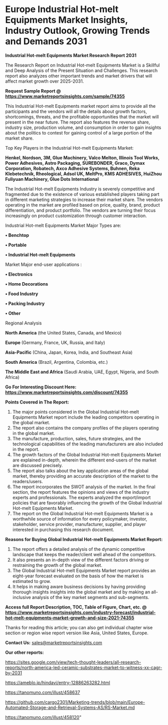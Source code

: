  # Europe Industrial Hot-melt Equipments Market Insights, Industry Outlook, Growing Trends and Demands 2031

<strong>Industrial Hot-melt Equipments Market Research Report 2031</strong>

The Research Report on Industrial Hot-melt Equipments Market is a Skillful and Deep Analysis of the Present Situation and Challenges. This research report also analyzes other important trends and market drivers that will affect market growth over 2025-2031.

<strong>Request Sample Report @ <a href=https://www.marketreportsinsights.com/sample/74355>https://www.marketreportsinsights.com/sample/74355</a></strong>

This Industrial Hot-melt Equipments market report aims to provide all the participants and the vendors will all the details about growth factors, shortcomings, threats, and the profitable opportunities that the market will present in the near future. The report also features the revenue share, industry size, production volume, and consumption in order to gain insights about the politics to contest for gaining control of a large portion of the market share.

Top Key Players in the Industrial Hot-melt Equipments Market:

<strong>Henkel, Nordson, 3M, Glue Machinery, Valco Melton, Illinois Tool Works, Power Adhesives, Astro Packaging, SUREBONDER, Graco, Dymax Corporation, Robatech, Axco Adhesive Systems, Buhnen, Reka Klebetechnik, Rheological, Adsol UK, MeltPro, KMS ADHESIVES, HuiZhou Fuliyuan Machinery, Glue Dots International</strong>

The Industrial Hot-melt Equipments Industry is severely competitive and fragmented due to the existence of various established players taking part in different marketing strategies to increase their market share. The vendors operating in the market are profiled based on price, quality, brand, product differentiation, and product portfolio. The vendors are turning their focus increasingly on product customization through customer interaction.

Industrial Hot-melt Equipments Market Major Types are:

<strong>• Benchtop

• Portable

• Industrial Hot-melt Equipments</strong>

Market Major end-user applications :

<strong>• Electronics

• Home Decorations

• Food Industry

• Packing Industry

• Other</strong>

Regional Analysis

</u><strong><b>North America</b></strong> (the United States, Canada, and Mexico)

<strong><b>Europe </b></strong>(Germany, France, UK, Russia, and Italy)

<strong><b>Asia-Pacific</b></strong> (China, Japan, Korea, India, and Southeast Asia)

<strong><b>South America</b></strong> (Brazil, Argentina, Colombia, etc.)

<strong><b>The Middle East and Africa</b></strong> (Saudi Arabia, UAE, Egypt, Nigeria, and South Africa)

<strong>Go For Interesting Discount Here: <a href=https://www.marketreportsinsights.com/discount/74355>https://www.marketreportsinsights.com/discount/74355</a></strong>

<strong>Points Covered in The Report:</strong>
<ol>
  <li>The major points considered in the Global Industrial Hot-melt Equipments Market report include the leading competitors operating in the global market.</li>
  <li>The report also contains the company profiles of the players operating in the global market.</li>
  <li>The manufacture, production, sales, future strategies, and the technological capabilities of the leading manufacturers are also included in the report.</li>
  <li>The growth factors of the Global Industrial Hot-melt Equipments Market are explained in-depth, wherein the different end-users of the market are discussed precisely.</li>
  <li>The report also talks about the key application areas of the global market, thereby providing an accurate description of the market to the readers/users.</li>
  <li>The report incorporates the SWOT analysis of the market. In the final section, the report features the opinions and views of the industry experts and professionals. The experts analyzed the export/import policies that are favorably influencing the growth of the Global Industrial Hot-melt Equipments Market.</li>
  <li>The report on the Global Industrial Hot-melt Equipments Market is a worthwhile source of information for every policymaker, investor, stakeholder, service provider, manufacturer, supplier, and player interested in purchasing this research document.</li>
</ol>
<strong>Reasons for Buying Global Industrial Hot-melt Equipments Market Report:</strong>

<ol>
  <li>The report offers a detailed analysis of the dynamic competitive landscape that keeps the reader/client well ahead of the competitors.</li>
  <li>It also presents an in-depth view of the different factors driving or restraining the growth of the global market.</li>
  <li>The Global Industrial Hot-melt Equipments Market report provides an eight-year forecast evaluated on the basis of how the market is estimated to grow.</li>
  <li>It helps in making aware business decisions by having providing thorough insights insights into the global market and by making an all-inclusive analysis of the key market segments and sub-segments.</li>
</ol>
<strong>Access full Report Description, TOC, Table of Figure, Chart, etc. @ <a href=https://www.marketreportsinsights.com/industry-forecast/industrial-hot-melt-equipments-market-growth-and-size-2021-74355>https://www.marketreportsinsights.com/industry-forecast/industrial-hot-melt-equipments-market-growth-and-size-2021-74355</a></strong>


Thanks for reading this article; you can also get individual chapter wise section or region wise report version like Asia, United States, Europe.

<strong>Contact Us:</strong>
sales@marketreportsinsights.com

<strong>Our other reports:</strong>

<a href=https://sites.google.com/view/tech-thought-leaders/all-research-reports/north-america-led-ceramic-substrates-market-to-witness-xx-cagr-by-2031>https://sites.google.com/view/tech-thought-leaders/all-research-reports/north-america-led-ceramic-substrates-market-to-witness-xx-cagr-by-2031</a>

<a href=https://ameblo.jp/hindavi/entry-12886263282.html>https://ameblo.jp/hindavi/entry-12886263282.html</a>

<a href=https://tanomuno.com/illust/458637>https://tanomuno.com/illust/458637</a>

<a href=https://github.com/cargo2301/Marketing-trends/blob/main/Europe-Automated-Storage-and-Retrieval-Systems-AS/RS-Market.md>https://github.com/cargo2301/Marketing-trends/blob/main/Europe-Automated-Storage-and-Retrieval-Systems-AS/RS-Market.md</a>

<a href=https://tanomuno.com/illust/458120>https://tanomuno.com/illust/458120</a>"
